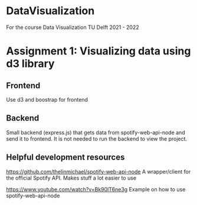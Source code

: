 # DataVisualization
For the course Data Visualization TU Delft 2021 - 2022

# Assignment 1: Visualizing data using d3 library

## Frontend
Use d3 and boostrap for frontend

## Backend
Small backend (express.js) that gets data from spotify-web-api-node and send it to frontend. It is not needed to run the backend to view the project.

## Helpful development resources
https://github.com/thelinmichael/spotify-web-api-node
A wrapper/client for the official Spotify API. Makes stuff a lot easier to use

https://www.youtube.com/watch?v=Bk90lT6ne3g
Example on how to use spotify-web-api-node
